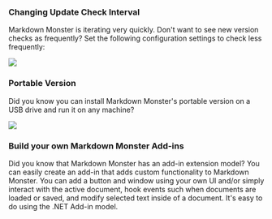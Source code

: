 ### Changing Update Check Interval
Markdown Monster is iterating very quickly. Don't want to see new version checks as frequently? Set the following configuration settings to check less frequently:

![](https://raw.githubusercontent.com/RickStrahl/MarkdownMonster/master/MarkdownMonsterWeb/Images/ScreenShots/UpdateFrequency.png)

### Portable Version 
Did you know you can install Markdown Monster's portable version on a USB drive and run it on any machine?

![](https://raw.githubusercontent.com/RickStrahl/MarkdownMonster/master/MarkdownMonsterWeb/Images/ScreenShots/PortableVersionUSBFolder.png)

### Build your own Markdown Monster Add-ins
Did you know that Markdown Monster has an add-in extension model? You can easily create an add-in that adds custom functionality to Markdown Monster. You can add a button and window using your own UI and/or simply interact with the active document, hook events such when documents are loaded or saved, and modify selected text inside of a document. It's easy to do using the .NET Add-in model.
